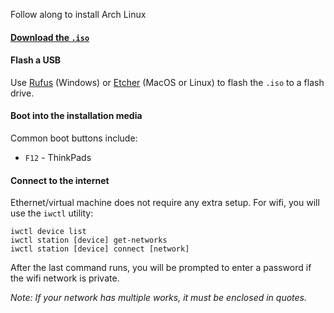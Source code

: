 Follow along to install Arch Linux

#### [Download the `.iso`](https://archlinux.org/download/)

#### Flash a USB
Use [Rufus](https://rufus.ie/) (Windows) or [Etcher](https://www.balena.io/etcher/) (MacOS or Linux) to flash the `.iso` to a flash drive.

#### Boot into the installation media
Common boot buttons include:
- `F12` - ThinkPads

#### Connect to the internet
Ethernet/virtual machine does not require any extra setup. For wifi, you will use the `iwctl` utility:

    iwctl device list
    iwctl station [device] get-networks
    iwctl station [device] connect [network]

After the last command runs, you will be prompted to enter a password if the wifi network is private.

_Note: If your network has multiple works, it must be enclosed in quotes._
